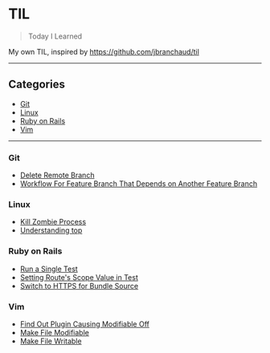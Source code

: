 # TIL

> Today I Learned

My own TIL, inspired by https://github.com/jbranchaud/til

---

## Categories

* [Git](#git)
* [Linux](#linux)
* [Ruby on Rails](#ruby-on-rails)
* [Vim](#vim)

---

### Git

- [Delete Remote Branch](git/delete-remote-branch.md)
- [Workflow For Feature Branch That Depends on Another Feature
  Branch](git/workflow-for-feature-branch-that-depends-on-another-feature-branch.md)

### Linux

- [Kill Zombie Process](linux/kill-zombie-process.md)
- [Understanding top](linux/understanding-top.md)

### Ruby on Rails

- [Run a Single Test](ruby-on-rails/run-a-single-test.md)
- [Setting Route's Scope Value in
  Test](ruby-on-rails/setting-routes-scope-value-in-test.md)
- [Switch to HTTPS for Bundle Source](ruby-on-rails/switch-to-https-for-bundle-source.md)

### Vim

- [Find Out Plugin Causing Modifiable
  Off](vim/find-out-plugin-causing-modifiable-off.md)
- [Make File Modifiable](vim/make-file-modifiable.md)
- [Make File Writable](vim/make-file-writable.md)
